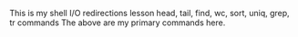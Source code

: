 This is my shell I/O redirections lesson
head, tail, find, wc, sort, uniq, grep, tr commands 
The above are my primary commands here. 
